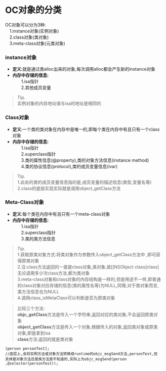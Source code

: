 # OC对象的分类

OC对象可以分为3种:</br>
　1.instance对象(实例对象)</br>
　2.class对象(类对象)</br>
　3.meta-class对象(元类对象)

### instance对象</br>
* **定义**:就是通过类alloc出来的对象,每次调用alloc都会产生新的instance对象</br>
* **内存中存储的信息:**</br>
　　1.isa指针</br> 
　　2.其他成员变量</br>
>Tip.</br>
>实例对象的内存地址值与isa的地址是相同的

### Class对象</br>
* **定义**:一个类的类对象在内存中是唯一的,即每个类在内存中有且只有一个class对象</br>
* **内存中存储的信息:**</br>
　　1.isa指针</br>
　　2.superclass指针</br>
　　3.类的属性信息(@property),类的对象方法信息(instance method)</br>
　　4.类的协议信息(protocol),类的成员变量信息(ivar)</br>
>Tip.</br>
>1.此处的类的成员变量信息指的是,成员变量的描述信息(类型,变量名等) </br>
2.class的底层实现实际就是调用object_getClass方法

### Meta-Class对象</br>
* **定义**:每个类在内存中有且只有一个meta-class对象</br>
* **内存中存储的信息:**</br>
　　1.isa指针</br>
　　2.superclass指针</br>
　　3.类的类方法信息</br>

>Tip.</br>
>1.获取原类对象方式:将类对象作为参数传入object_getClass方法中 ,即可获得原类对象</br>
2.注:class方法返回的一直是class对象,类对象,故[[NSObject class]class]无论调用多少次class方法,都为类对象</br>
3.meta-class对象和class对象的内存结构是一样的,但是用途不一样,即普通的class对象对应存储的信息(类的属性名等)为NULL,同理,对于类对象而言,类方法信息也为NULL</br>
4.调用class_isMetaClass可以判断是否为原类对象

>比较三个方法:</br>
>**objc_getClass**方法是传入一个字符串,返回对应的类对象,不会返回原类对象</br>
**object_getClass**方法是传入一个对象,根据传入的对象,返回类对象或原类对象,即是拿到isa</br>
**class**方法:返回的就是类对象</br> 

```objc
[person personTest];
//底层上,会将实例方法或对象方法转换成runtime的objc_msgSend方法,personTest,但具体是对象方法还是类方法是不知道的,实际上为objc_msgSend(person ,@selector(personTest));
```